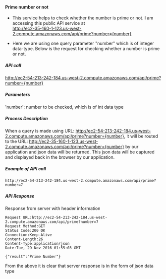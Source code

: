 #### Prime number or not ####
* This service helps to check whether the number is prime or not. I am accessing this public API service at        
http://ec2-35-160-1-123.us-west-2.compute.amazonaws.com/api/prime?number={number}

* Here we are using one query parameter "number" which is of integer data-type.
Below is the request for checking whether a number is prime or not.

##### API call #####
http://ec2-54-213-242-184.us-west-2.compute.amazonaws.com/api/prime?number={number}

##### Parameters #####
'number': number to be checked, which is of int data type 

##### Process Description #####
When a query is made using URL: http://ec2-54-213-242-184.us-west-2.compute.amazonaws.com/api/prime?number={number}, it will be routed
to the URL: http://ec2-35-160-1-123.us-west-2.compute.amazonaws.com/api/prime?number={number} by our application and json data will be
returned. This json data will be captured and displayed back in the browser by our application.

##### Example of API call #####
```API
http://ec2-54-213-242-184.us-west-2.compute.amazonaws.com/api/prime?number=7
```

##### API Response #####
Response from server with header information
```Result
Request URL:http://ec2-54-213-242-184.us-west-2.compute.amazonaws.com/api/prime?number=7
Request Method:GET
Status Code:200 OK
Connection:Keep-Alive
Content-Length:26
Content-Type:application/json
Date:Tue, 29 Nov 2016 01:55:03 GMT

{"result":"Prime Number"}
```
From the above it is clear that server response is in the form of json data type
